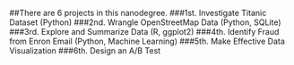 ##There are 6 projects in this nanodegree.
###1st. Investigate Titanic Dataset (Python)
###2nd. Wrangle OpenStreetMap Data (Python, SQLite)
###3rd. Explore and Summarize Data (R, ggplot2)
###4th. Identify Fraud from Enron Email (Python, Machine Learning)
###5th. Make Effective Data Visualization
###6th. Design an A/B Test
